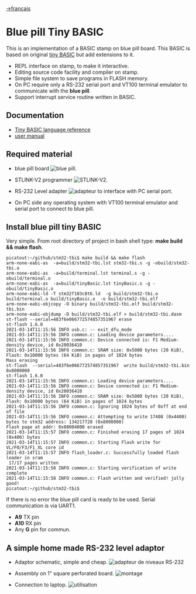 <!-- 
Copyright Jacques Deschênes, 2021
Ce document fait parti du projet stm32-tbi
https://github.com/picatout/stm32-tbi
-->
[-&gt;français](readme.md)
#  Blue pill Tiny BASIC 

This is an implementation of a BASIC stamp on blue pill board. This BASIC is based on original [tiny BASIC](https://en.wikipedia.org/wiki/Tiny_BASIC) but add extensions to it.  

* REPL interface on stamp, to make it interactive. 
* Editing source code facility and compiler on stamp. 
* Simple file system to save programs in FLASH memory.
* On PC require only a RS-232 serial port and VT100 terminal emulator to communicate with the **blue pill**.
* Support interrupt service routine written in BASIC.

## Documentation
* [Tiny BASIC language reference](docs/refman.md)
* [user manual](docs/user-manual.md)

## Required material

* blue pill board  ![blue pill](docs/board-view-2.jpg).

* STLINK-V2 programmer  ![STLINK-V2](docs/stlink-v2.png).

* RS-232 Level adapter ![adapteur](docs/rs-232-level-adapter-assembly.png) to interface with PC serial port. 
* On PC side any operating system with VT100 terminal emulator and serial port to connect to blue pill.

## Install blue pill tiny BASIC
Very simple. From root directory of project in bash shell type: **make build && make flash**. 
```
picatout:~/github/stm32-tbi$ make build && make flash
arm-none-eabi-as  -a=build/stm32-tbi.lst stm32-tbi.s -g -obuild/stm32-tbi.o 
arm-none-eabi-as  -a=build/terminal.lst terminal.s -g -obuild/terminal.o 
arm-none-eabi-as  -a=build/tinyBasic.lst tinyBasic.s -g -obuild/tinyBasic.o 
arm-none-eabi-ld -T stm32f103c8t6.ld  -g build/stm32-tbi.o build/terminal.o build/tinyBasic.o  -o build/stm32-tbi.elf
arm-none-eabi-objcopy -O binary build/stm32-tbi.elf build/stm32-tbi.bin 
arm-none-eabi-objdump -D build/stm32-tbi.elf > build/stm32-tbi.dasm
st-flash --serial=483f6e066772574857351967 erase 
st-flash 1.6.0
2021-03-14T11:15:56 INFO usb.c: -- exit_dfu_mode
2021-03-14T11:15:56 INFO common.c: Loading device parameters....
2021-03-14T11:15:56 INFO common.c: Device connected is: F1 Medium-density device, id 0x20036410
2021-03-14T11:15:56 INFO common.c: SRAM size: 0x5000 bytes (20 KiB), Flash: 0x10000 bytes (64 KiB) in pages of 1024 bytes
Mass erasing
st-flash  --serial=483f6e066772574857351967  write build/stm32-tbi.bin 0x8000000
st-flash 1.6.0
2021-03-14T11:15:56 INFO common.c: Loading device parameters....
2021-03-14T11:15:56 INFO common.c: Device connected is: F1 Medium-density device, id 0x20036410
2021-03-14T11:15:56 INFO common.c: SRAM size: 0x5000 bytes (20 KiB), Flash: 0x10000 bytes (64 KiB) in pages of 1024 bytes
2021-03-14T11:15:56 INFO common.c: Ignoring 1024 bytes of 0xff at end of file
2021-03-14T11:15:56 INFO common.c: Attempting to write 17408 (0x4400) bytes to stm32 address: 134217728 (0x8000000)
Flash page at addr: 0x08004000 erased
2021-03-14T11:15:57 INFO common.c: Finished erasing 17 pages of 1024 (0x400) bytes
2021-03-14T11:15:57 INFO common.c: Starting Flash write for VL/F0/F3/F1_XL core id
2021-03-14T11:15:57 INFO flash_loader.c: Successfully loaded flash loader in sram
 17/17 pages written
2021-03-14T11:15:58 INFO common.c: Starting verification of write complete
2021-03-14T11:15:58 INFO common.c: Flash written and verified! jolly good!
picatout:~/github/stm32-tbi$ 
```
If there is no error the blue pill card is ready to be used. Serial communication is via UART1.

* **A9** TX pin 
* **A10** RX pin 
* Any **G** pin for commun.

## A simple home made RS-232 level adaptor
* Adaptor schematic, simple and cheap.
![adapteur de niveaux RS-232](docs/rs-232-level-adaptor-schematic.png)

* Assembly on 1" square perforated board.
![montage](docs/rs-232-level-adapter-assembly.png)

* Connection to laptop.
![utilisation](docs/montage.jpg)




